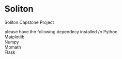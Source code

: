 # Soliton
Soliton Capstone Project

please have the following dependecy installed /n
Python  
Matplotlib  
Numpy  
Mpmath  
Flask  
 
